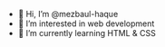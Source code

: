 - 👋 Hi, I’m @mezbaul-haque
- 👀 I’m interested in web development
- 🌱 I’m currently learning HTML & CSS
<!-- - 💞️ I’m looking to collaborate on ... -->
<!-- - 📫 How to reach me ... -->

<!---
mezbaul-haque/mezbaul-haque is a ✨ special ✨ repository because its `README.md` (this file) appears on your GitHub profile.
You can click the Preview link to take a look at your changes.
--->
